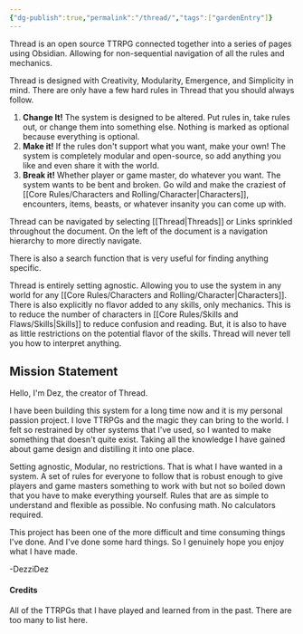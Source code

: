 ```yaml
---
{"dg-publish":true,"permalink":"/thread/","tags":["gardenEntry"]}
---
```


Thread is an open source TTRPG connected together into a series of pages using Obsidian. Allowing for non-sequential navigation of all the rules and mechanics.

Thread is designed with Creativity, Modularity, Emergence, and Simplicity in mind. There are only have a few hard rules in Thread that you should always follow.
1. **Change It!** The system is designed to be altered. Put rules in, take rules out, or change them into something else. Nothing is marked as optional because everything is optional.
2. **Make it!** If the rules don't support what you want, make your own! The system is completely modular and open-source, so add anything you like and even share it with the world.
3. **Break it!** Whether player or game master, do whatever you want. The system wants to be bent and broken. Go wild and make the craziest of [[Core Rules/Characters and Rolling/Character\|Characters]], encounters, items, beasts, or whatever insanity you can come up with.

Thread can be navigated by selecting [[Thread\|Threads]] or Links sprinkled throughout the document. On the left of the document is a navigation hierarchy to more directly navigate.

There is also a search function that is very useful for finding anything specific.

Thread is entirely setting agnostic. Allowing you to use the system in any world for any [[Core Rules/Characters and Rolling/Character\|Characters]]. There is also explicitly no flavor added to any skills, only mechanics. This is to reduce the number of characters in [[Core Rules/Skills and Flaws/Skills\|Skills]] to reduce confusion and reading. But, it is also to have as little restrictions on the potential flavor of the skills. Thread will never tell you how to interpret anything.


## Mission Statement

Hello, I'm Dez, the creator of Thread.

I have been building this system for a long time now and it is my personal passion project. I love TTRPGs and the magic they can bring to the world. I felt so restrained by other systems that I've used, so I wanted to make something that doesn't quite exist. Taking all the knowledge I have gained about game design and distilling it into one place.

Setting agnostic, Modular, no restrictions. That is what I have wanted in a system. A set of rules for everyone to follow that is robust enough to give players and game masters something to work with but not so boiled down that you have to make everything yourself. Rules that are as simple to understand and flexible as possible. No confusing math. No calculators required.

This project has been one of the more difficult and time consuming things I've done. And I've done some hard things. So I genuinely hope you enjoy what I have made.

-DezziDez


#### Credits
All of the TTRPGs that I have played and learned from in the past. There are too many to list here.
